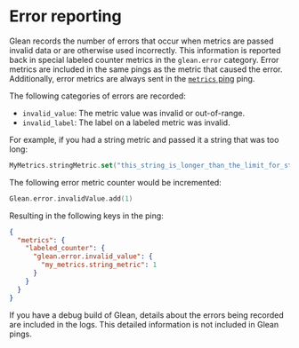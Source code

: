 # Error reporting

Glean records the number of errors that occur when metrics are passed invalid data or are otherwise used incorrectly. 
This information is reported back in special labeled counter metrics in the `glean.error` category. 
Error metrics are included in the same pings as the metric that caused the error. 
Additionally, error metrics are always sent in the [`metrics` ping](pings/metrics.md) ping.

The following categories of errors are recorded:

- `invalid_value`: The metric value was invalid or out-of-range.
- `invalid_label`: The label on a labeled metric was invalid.

For example, if you had a string metric and passed it a string that was too long:

```Kotlin
MyMetrics.stringMetric.set("this_string_is_longer_than_the_limit_for_string_metrics")
```

The following error metric counter would be incremented:

```Kotlin
Glean.error.invalidValue.add(1)
```

Resulting in the following keys in the ping:

```json
{
  "metrics": {
    "labeled_counter": {
      "glean.error.invalid_value": {
        "my_metrics.string_metric": 1
      }
    }
  }
}
```

If you have a debug build of Glean, details about the errors being recorded are included in the logs. This detailed information is not included in Glean pings.

